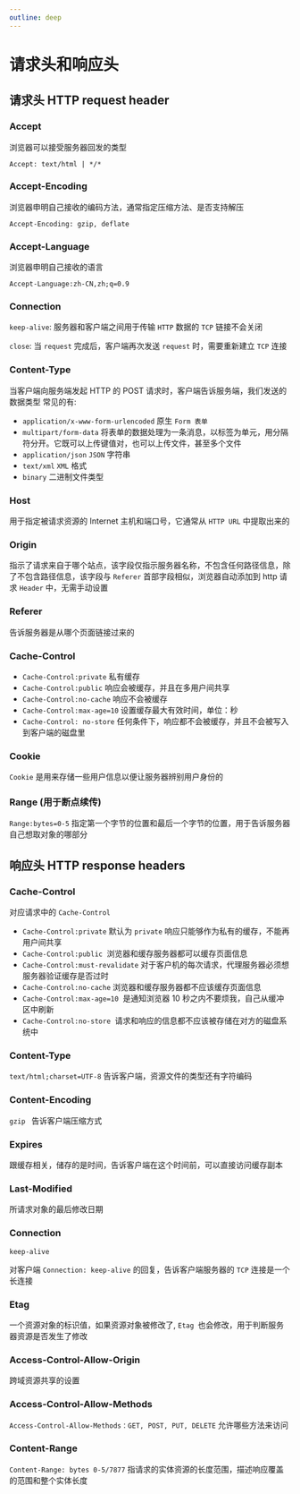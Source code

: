 ```yaml
---
outline: deep
---
```


# 请求头和响应头

## 请求头 HTTP request header

### Accept

浏览器可以接受服务器回发的类型

`Accept: text/html | */*`

### Accept-Encoding

浏览器申明自己接收的编码方法，通常指定压缩方法、是否支持解压

`Accept-Encoding: gzip, deflate`

### Accept-Language

浏览器申明自己接收的语言

`Accept-Language:zh-CN,zh;q=0.9`

### Connection

`keep-alive`: 服务器和客户端之间用于传输 `HTTP` 数据的 `TCP` 链接不会关闭

`close`: 当 `request` 完成后，客户端再次发送 `request` 时，需要重新建立 `TCP` 连接

### Content-Type

当客户端向服务端发起 HTTP 的 POST 请求时，客户端告诉服务端，我们发送的数据类型
常见的有:

- `application/x-www-form-urlencoded` 原生 `Form 表单`
- `multipart/form-data` 将表单的数据处理为一条消息，以标签为单元，用分隔符分开。它既可以上传键值对，也可以上传文件，甚至多个文件
- `application/json` `JSON` 字符串
- `text/xml` `XML` 格式
- `binary` 二进制文件类型

### Host

用于指定被请求资源的 Internet 主机和端口号，它通常从 `HTTP URL` 中提取出来的

### Origin

指示了请求来自于哪个站点，该字段仅指示服务器名称，不包含任何路径信息，除了不包含路径信息，该字段与 `Referer` 首部字段相似，浏览器自动添加到 http 请求 `Header` 中，无需手动设置

### Referer

告诉服务器是从哪个页面链接过来的

### Cache-Control

- `Cache-Control:private` 私有缓存
- `Cache-Control:public` 响应会被缓存，并且在多用户间共享
- `Cache-Control:no-cache` 响应不会被缓存
- `Cache-Control:max-age=10` 设置缓存最大有效时间，单位：秒
- `Cache-Control: no-store` 任何条件下，响应都不会被缓存，并且不会被写入到客户端的磁盘里

### Cookie

`Cookie` 是用来存储一些用户信息以便让服务器辨别用户身份的

### Range (用于断点续传)

`Range:bytes=0-5` 指定第一个字节的位置和最后一个字节的位置，用于告诉服务器自己想取对象的哪部分

## 响应头 HTTP response headers

### Cache-Control

对应请求中的 `Cache-Control`

- `Cache-Control:private` 默认为 `private` 响应只能够作为私有的缓存，不能再用户间共享
- `Cache-Control:public`  浏览器和缓存服务器都可以缓存页面信息
- `Cache-Control:must-revalidate` 对于客户机的每次请求，代理服务器必须想服务器验证缓存是否过时
- `Cache-Control:no-cache` 浏览器和缓存服务器都不应该缓存页面信息
- `Cache-Control:max-age=10`  是通知浏览器 10 秒之内不要烦我，自己从缓冲区中刷新
- `Cache-Control:no-store`  请求和响应的信息都不应该被存储在对方的磁盘系统中

### Content-Type

`text/html;charset=UTF-8`
告诉客户端，资源文件的类型还有字符编码

### Content-Encoding

`gzip `
告诉客户端压缩方式

### Expires

跟缓存相关，储存的是时间，告诉客户端在这个时间前，可以直接访问缓存副本

### Last-Modified

所请求对象的最后修改日期

### Connection

`keep-alive`

对客户端 `Connection: keep-alive` 的回复，告诉客户端服务器的 `TCP` 连接是一个长连接

### Etag

一个资源对象的标识值，如果资源对象被修改了, `Etag `也会修改，用于判断服务器资源是否发生了修改

### Access-Control-Allow-Origin

跨域资源共享的设置

### Access-Control-Allow-Methods

`Access-Control-Allow-Methods：GET, POST, PUT, DELETE`
允许哪些方法来访问

### Content-Range

`Content-Range: bytes 0-5/7877`
指请求的实体资源的长度范围，描述响应覆盖的范围和整个实体长度
